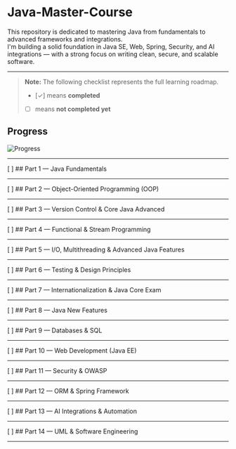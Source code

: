 # Java-Master-Course
This repository is dedicated to mastering Java from fundamentals to advanced frameworks and integrations.  
I'm building a solid foundation in Java SE, Web, Spring, Security, and AI integrations — with a strong focus on writing clean, secure, and scalable software.

---

> **Note:** The following checklist represents the full learning roadmap.  
> - [✓] means **completed**  
> - [ ] means **not completed yet**

## Progress  
![Progress](https://img.shields.io/badge/Progress-0%25-brightgreen)

---

[ ] ## Part 1 — Java Fundamentals

---

[ ] ## Part 2 — Object-Oriented Programming (OOP)

---

[ ] ## Part 3 — Version Control & Core Java Advanced

---

[ ] ## Part 4 — Functional & Stream Programming

---

[ ] ## Part 5 — I/O, Multithreading & Advanced Java Features

---

[ ] ## Part 6 — Testing & Design Principles

---

[ ] ## Part 7 — Internationalization & Java Core Exam

---

[ ] ## Part 8 — Java New Features

---

[ ] ## Part 9 — Databases & SQL

---

[ ] ## Part 10 — Web Development (Java EE)

---

[ ] ## Part 11 — Security & OWASP

---

[ ] ## Part 12 — ORM & Spring Framework

---

[ ] ## Part 13 — AI Integrations & Automation

---

[ ] ## Part 14 — UML & Software Engineering

---

